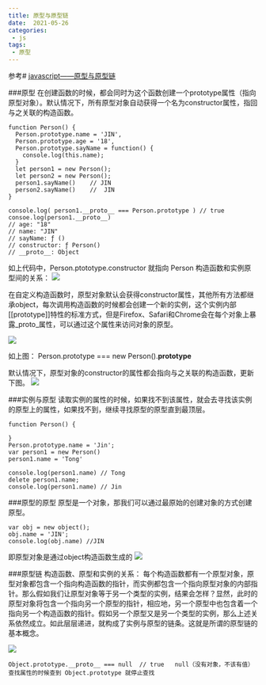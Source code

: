 ```yaml
---
title: 原型与原型链
date:  2021-05-26
categories:
 - js
tags:
 - 原型
---
```


参考# [javascript——原型与原型链](https://www.cnblogs.com/loveyaxin/p/11151586.html)

###原型
在创建函数的时候，都会同时为这个函数创建一个prototype属性（指向原型对象）。默认情况下，所有原型对象自动获得一个名为constructor属性，指回与之关联的构造函数。
```
function Person() {
  Person.prototype.name = 'JIN',
  Person.prototype.age = '18',
  Person.prototype.sayName = function() {
    console.log(this.name);
  }
  let person1 = new Person();
  let person2 = new Person();
  person1.sayName()    // JIN
  person2.sayName()    //  JIN
}

console.log( person1.__proto__ === Person.prototype ) // true 
consoe.log(person1.__proto__) 
// age: "18"
// name: "JIN"
// sayName: ƒ ()
// constructor: ƒ Person()
// __proto__: Object
```
如上代码中，Person.ptototype.constructor 就指向 Person
构造函数和实例原型间的关系：
![](https://upload-images.jianshu.io/upload_images/24921360-fb3ef2242dca238e.png?imageMogr2/auto-orient/strip%7CimageView2/2/w/1240)

在自定义构造函数时，原型对象默认会获得constructor属性，其他所有方法都继承object，每次调用构造函数的时候都会创建一个新的实例，这个实例内部[[prototype]]特性的标准方式，但是Firefox、Safari和Chrome会在每个对象上暴露_proto_属性，可以通过这个属性来访问对象的原型。

![](https://upload-images.jianshu.io/upload_images/24921360-8a9a77e6e2666ee1.png?imageMogr2/auto-orient/strip%7CimageView2/2/w/1240)

如上图： Person.prototype === new Person().__prototype__

默认情况下，原型对象的constructor的属性都会指向与之关联的构造函数，更新下图。
![](https://upload-images.jianshu.io/upload_images/24921360-924961d880c889ab.png?imageMogr2/auto-orient/strip%7CimageView2/2/w/1240)

###实例与原型
读取实例的属性的时候，如果找不到该属性，就会去寻找该实例的原型上的属性，如果找不到，继续寻找原型的原型直到最顶层。
```
function Person() {

}
Person.prototype.name = 'Jin';
var person1 = new Person()
person1.name = 'Tong'

console.log(person1.name) // Tong
delete person1.name;
console.log(person1.name) // Jin
```

###原型的原型
原型是一个对象，那我们可以通过最原始的创建对象的方式创建原型。
```
var obj = new object();
obj.name = 'JIN';
console.log(obj.name) //JIN
```
即原型对象是通过object构造函数生成的
![](https://upload-images.jianshu.io/upload_images/24921360-af0cd7e2e9039de9.png?imageMogr2/auto-orient/strip%7CimageView2/2/w/1240)


###原型链
构造函数、原型和实例的关系：
每个构造函数都有一个原型对象，原型对象都包含一个指向构造函数的指针，而实例都包含一个指向原型对象的内部指针。那么假如我们让原型对象等于另一个类型的实例，结果会怎样？显然，此时的原型对象将包含一个指向另一个原型的指针，相应地，另一个原型中也包含着一个指向另一个构造函数的指针。假如另一个原型又是另一个类型的实例，那么上述关系依然成立。如此层层递进，就构成了实例与原型的链条。这就是所谓的原型链的基本概念。

![](https://upload-images.jianshu.io/upload_images/24921360-2bbce5143a95a8b2.png?imageMogr2/auto-orient/strip%7CimageView2/2/w/1240)

```
Object.prototype.__proto__ === null  // true   null（没有对象，不该有值）
查找属性的时候查到 Object.prototype 就停止查找
```

